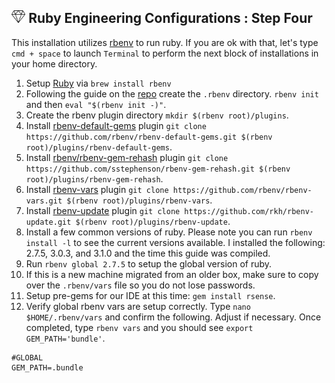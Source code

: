 ## <img src="https://raw.githubusercontent.com/chrishough/my-configurations/master/graphics/documentation/readmes/rubyonrails.svg" height="20"> Ruby Engineering Configurations  : Step Four

This installation utilizes [rbenv](https://github.com/rbenv/rbenv) to run ruby. If you are ok with that, let's type `cmd + space` to launch `Terminal` to perform the next block of installations in your home directory.

1. Setup [Ruby](https://www.ruby-lang.org/en/) via `brew install rbenv`
2. Following the guide on the [repo](https://github.com/rbenv/rbenv) create the `.rbenv` directory.  `rbenv init` and then `eval "$(rbenv init -)"`.
3. Create the rbenv plugin directory `mkdir $(rbenv root)/plugins`.
4. Install [rbenv-default-gems](https://github.com/rbenv/rbenv-default-gems) plugin `git clone https://github.com/rbenv/rbenv-default-gems.git $(rbenv root)/plugins/rbenv-default-gems`.
5. Install [rbenv/rbenv-gem-rehash](https://github.com/rbenv/rbenv-gem-rehash) plugin `git clone https://github.com/sstephenson/rbenv-gem-rehash.git $(rbenv root)/plugins/rbenv-gem-rehash`.
6. Install [rbenv-vars](https://github.com/rbenv/rbenv-vars) plugin `git clone https://github.com/rbenv/rbenv-vars.git $(rbenv root)/plugins/rbenv-vars`.
7. Install [rbenv-update](https://github.com/rkh/rbenv-update) plugin `git clone https://github.com/rkh/rbenv-update.git $(rbenv root)/plugins/rbenv-update`.
8. Install a few common versions of ruby. Please note you can run `rbenv install -l` to see the current versions 
available. I installed the following: 2.7.5, 3.0.3, and 3.1.0 and the time this guide was compiled.
9. Run `rbenv global 2.7.5` to setup the global version of ruby.
10. If this is a new machine migrated from an older box, make sure to copy over the `.rbenv/vars` file so you do not lose passwords.
11. Setup pre-gems for our IDE at this time: `gem install rsense`.
12. Verify global rbenv vars are setup correctly. Type `nano $HOME/.rbenv/vars` and confirm the following. Adjust if necessary. Once completed, type `rbenv vars` and you should see `export GEM_PATH='bundle'`.
```
#GLOBAL
GEM_PATH=.bundle
```